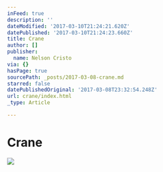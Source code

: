 ```yaml
---
inFeed: true
description: ''
dateModified: '2017-03-10T21:24:21.620Z'
datePublished: '2017-03-10T21:24:23.660Z'
title: Crane
author: []
publisher:
  name: Nelson Cristo
via: {}
hasPage: true
sourcePath: _posts/2017-03-08-crane.md
starred: false
datePublishedOriginal: '2017-03-08T23:32:54.248Z'
url: crane/index.html
_type: Article

---
```

# Crane
![](https://the-grid-user-content.s3-us-west-2.amazonaws.com/2790d4dc-1608-42c9-b89d-e77008fcf2ed.jpg)